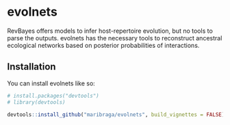 
<!-- README.md is generated from README.Rmd. Please edit that file -->

# evolnets

<!-- badges: start -->
<!-- badges: end -->

RevBayes offers models to infer host-repertoire evolution, but no tools
to parse the outputs. evolnets has the necessary tools to reconstruct
ancestral ecological networks based on posterior probabilities of
interactions.

## Installation

You can install evolnets like so:

``` r
# install.packages("devtools")
# library(devtools)

devtools::install_github("maribraga/evolnets", build_vignettes = FALSE)
```

<!-- ## Introduction to evolnets -->

<!-- You can learn about the package with an example in the vignette *Introduction to evolnets*. -->

<!-- ``` r -->
<!-- library(evolnets) -->

<!-- # find all available vignettes -->
<!-- browseVignettes("evolnets") -->

<!-- # or go straight to the intro vignette -->
<!-- vignette("intro_to_evolnets") -->
<!-- ``` -->
